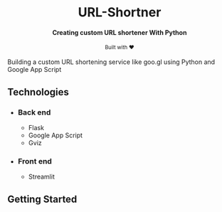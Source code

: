 <h1 align="center">
  URL-Shortner
</h1>

<h4 align="center">Creating custom URL shortener With Python</h4>
<div align="center">
  <sub>Built with ❤︎</sub>
</div>

</br>
Building a custom URL shortening service like goo.gl using Python and Google App Script


## Technologies

- ### Back end
  - Flask
  - Google App Script
  - Gviz
  
- ### Front end
  - Streamlit

## Getting Started

